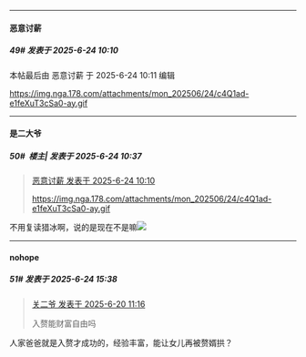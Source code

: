 ﻿
*****

####  恶意讨薪  
##### 49#       发表于 2025-6-24 10:10

 本帖最后由 恶意讨薪 于 2025-6-24 10:11 编辑 

https://img.nga.178.com/attachments/mon_202506/24/c4Q1ad-e1feXuT3cSa0-ay.gif


*****

####  是二大爷  
##### 50#         楼主| 发表于 2025-6-24 10:37

<blockquote><a href="httphttps://stage1st.com/2b/forum.php?mod=redirect&amp;goto=findpost&amp;pid=67989685&amp;ptid=2254204" target="_blank">恶意讨薪 发表于 2025-6-24 10:10</a>

https://img.nga.178.com/attachments/mon_202506/24/c4Q1ad-e1feXuT3cSa0-ay.gif</blockquote>
不用复读猎冰啊，说的是现在不是嘛<img src="https://static.stage1st.com/image/smiley/face2017/035.png" referrerpolicy="no-referrer">


*****

####  nohope  
##### 51#       发表于 2025-6-24 15:38

<blockquote><a href="httphttps://stage1st.com/2b/forum.php?mod=redirect&amp;goto=findpost&amp;pid=67970601&amp;ptid=2254204" target="_blank">关二爷 发表于 2025-6-20 11:16</a>

入赘能财富自由吗</blockquote>
人家爸爸就是入赘才成功的，经验丰富，能让女儿再被赘婿拱？

